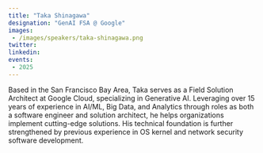 ```yaml
---
title: "Taka Shinagawa"
designation: "GenAI FSA @ Google"
images:
 - /images/speakers/taka-shinagawa.png
twitter: 
linkedin: 
events:
 - 2025
---
```


Based in the San Francisco Bay Area, Taka serves as a Field Solution Architect at Google Cloud, specializing in Generative AI. Leveraging over 15 years of experience in AI/ML, Big Data, and Analytics through roles as both a software engineer and solution architect, he helps organizations implement cutting-edge solutions. His technical foundation is further strengthened by previous experience in OS kernel and network security software development.